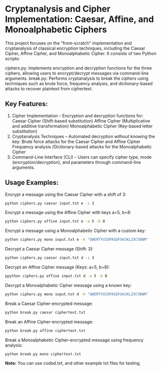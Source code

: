 # Cryptanalysis and Cipher Implementation: Caesar, Affine, and Monoalphabetic Ciphers

This project focuses on the "from-scratch" implementation and cryptanalysis of classical encryption techniques, including the Caesar Cipher, Affine Cipher, and Monoalphabetic Cipher. It consists of two Python scripts:

ciphers.py: Implements encryption and decryption functions for the three ciphers, allowing users to encrypt/decrypt messages via command-line arguments.
break.py: Performs cryptanalysis to break the ciphers using techniques such as brute force, frequency analysis, and dictionary-based attacks to recover plaintext from ciphertext.

## Key Features:
1. Cipher Implementation – Encryption and decryption functions for:
  Caesar Cipher (Shift-based substitution)
  Affine Cipher (Multiplicative and additive transformation)
  Monoalphabetic Cipher (Key-based letter substitution)
2. Cryptanalysis Techniques – Automated decryption without knowing the key:
  Brute force attacks for the Caesar Cipher and Affine Cipher
  Frequency analysis /Dictionary-based attacks for the Monoalphabetic Cipher
3. Command-Line Interface (CLI) – Users can specify cipher type, mode (encryption/decryption), and parameters through command-line arguments.

## Usage Examples:

Encrypt a message using the Caesar Cipher with a shift of 3:
```sh
python ciphers.py caesar input.txt e -s 3
```

Encrypt a message using the Affine Cipher with keys a=5, b=8:
```sh
python ciphers.py affine input.txt e -a 5 -b 8
```

Encrypt a message using a Monoalphabetic Cipher with a custom key:
```sh
python ciphers.py mono input.txt e -k "QWERTYUIOPASDFGHJKLZXCVBNM"
```

Decrypt a Caesar Cipher message (Shift: 3):
```sh
python ciphers.py caesar input.txt d -s 3
```

Decrypt an Affine Cipher message (Keys: a=5, b=8):
```sh
ppython ciphers.py affine input.txt d -a 5 -b 8
```

Decrypt a Monoalphabetic Cipher message using a known key:
```sh
python ciphers.py mono input.txt d -k "QWERTYUIOPASDFGHJKLZXCVBNM"
```

Break a Caesar Cipher-encrypted message:
```sh
python break.py caesar ciphertext.txt
```

Break an Affine Cipher-encrypted message:
```sh
python break.py affine ciphertext.txt
```

Break a Monoalphabetic Cipher-encrypted message using frequency analysis:
```sh
python break.py mono ciphertext.txt
```

**Note:** You can use coded.txt, and other example txt files for testing.





